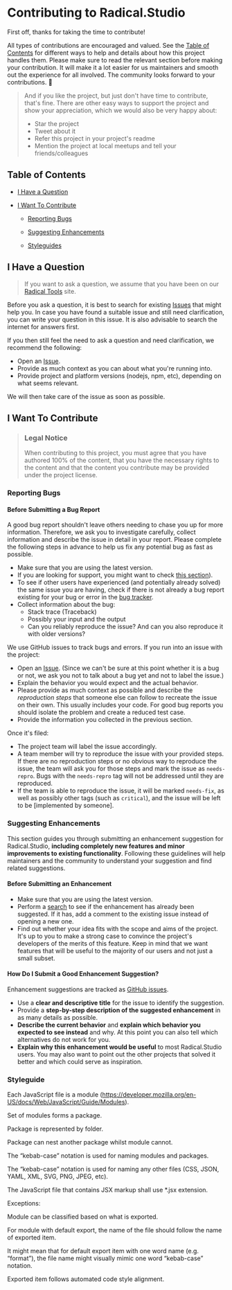 <!-- omit in toc -->

# Contributing to Radical.Studio

First off, thanks for taking the time to contribute!

All types of contributions are encouraged and valued. See the [Table of Contents](#table-of-contents) for different ways to help and details about how this project handles them. Please make sure to read the relevant section before making your contribution. It will make it a lot easier for us maintainers and smooth out the experience for all involved. The community looks forward to your contributions. 🎉

> And if you like the project, but just don't have time to contribute, that's fine. There are other easy ways to support the project and show your appreciation, which we would also be very happy about:
>
> - Star the project
> - Tweet about it
> - Refer this project in your project's readme
> - Mention the project at local meetups and tell your friends/colleagues

<!-- omit in toc -->

## Table of Contents

- [I Have a Question](#i-have-a-question)
- [I Want To Contribute](#i-want-to-contribute)

  - [Reporting Bugs](#reporting-bugs)
  - [Suggesting Enhancements](#suggesting-enhancements)
  - [Styleguides](#Styleguide)
      <!-- - [Your First Code Contribution](#your-first-code-contribution) -->
    <!-- - [Improving The Documentation](#improving-the-documentation) -->

    <!-- - [Commit Messages](#commit-messages) -->
    <!-- - [Join The Project Team](#join-the-project-team) -->

## I Have a Question

> If you want to ask a question, we assume that you have been on our [Radical Tools](https://www.radical.tools/) site.

Before you ask a question, it is best to search for existing [Issues](https://github.com/Radical-Tools/Radical.Studio/issues) that might help you. In case you have found a suitable issue and still need clarification, you can write your question in this issue. It is also advisable to search the internet for answers first.

If you then still feel the need to ask a question and need clarification, we recommend the following:

- Open an [Issue](https://github.com/Radical-Tools/Radical.Studio/issues/new).
- Provide as much context as you can about what you're running into.
- Provide project and platform versions (nodejs, npm, etc), depending on what seems relevant.

We will then take care of the issue as soon as possible.

## I Want To Contribute

> ### Legal Notice <!-- omit in toc -->
>
> When contributing to this project, you must agree that you have authored 100% of the content, that you have the necessary rights to the content and that the content you contribute may be provided under the project license.

### Reporting Bugs

<!-- omit in toc -->

#### Before Submitting a Bug Report

A good bug report shouldn't leave others needing to chase you up for more information. Therefore, we ask you to investigate carefully, collect information and describe the issue in detail in your report. Please complete the following steps in advance to help us fix any potential bug as fast as possible.

- Make sure that you are using the latest version.
- If you are looking for support, you might want to check [this section](#i-have-a-question)).
- To see if other users have experienced (and potentially already solved) the same issue you are having, check if there is not already a bug report existing for your bug or error in the [bug tracker](https://github.com/Radical-Tools/Radical.Studio/issues?q=is%3Aopen+is%3Aissue+label%3Abug).
- Collect information about the bug:
  - Stack trace (Traceback)
  - Possibly your input and the output
  - Can you reliably reproduce the issue? And can you also reproduce it with older versions?

We use GitHub issues to track bugs and errors. If you run into an issue with the project:

- Open an [Issue](https://github.com/Radical-Tools/Radical.Studio/issues/new). (Since we can't be sure at this point whether it is a bug or not, we ask you not to talk about a bug yet and not to label the issue.)
- Explain the behavior you would expect and the actual behavior.
- Please provide as much context as possible and describe the _reproduction steps_ that someone else can follow to recreate the issue on their own. This usually includes your code. For good bug reports you should isolate the problem and create a reduced test case.
- Provide the information you collected in the previous section.

Once it's filed:

- The project team will label the issue accordingly.
- A team member will try to reproduce the issue with your provided steps. If there are no reproduction steps or no obvious way to reproduce the issue, the team will ask you for those steps and mark the issue as `needs-repro`. Bugs with the `needs-repro` tag will not be addressed until they are reproduced.
- If the team is able to reproduce the issue, it will be marked `needs-fix`, as well as possibly other tags (such as `critical`), and the issue will be left to be [implemented by someone].

### Suggesting Enhancements

This section guides you through submitting an enhancement suggestion for Radical.Studio, **including completely new features and minor improvements to existing functionality**. Following these guidelines will help maintainers and the community to understand your suggestion and find related suggestions.

<!-- omit in toc -->

#### Before Submitting an Enhancement

- Make sure that you are using the latest version.
- Perform a [search](https://github.com/Radical-Tools/Radical.Studio/issues) to see if the enhancement has already been suggested. If it has, add a comment to the existing issue instead of opening a new one.
- Find out whether your idea fits with the scope and aims of the project. It's up to you to make a strong case to convince the project's developers of the merits of this feature. Keep in mind that we want features that will be useful to the majority of our users and not just a small subset.

<!-- omit in toc -->

#### How Do I Submit a Good Enhancement Suggestion?

Enhancement suggestions are tracked as [GitHub issues](https://github.com/Radical-Tools/Radical.Studio/issues).

- Use a **clear and descriptive title** for the issue to identify the suggestion.
- Provide a **step-by-step description of the suggested enhancement** in as many details as possible.
- **Describe the current behavior** and **explain which behavior you expected to see instead** and why. At this point you can also tell which alternatives do not work for you.
- **Explain why this enhancement would be useful** to most Radical.Studio users. You may also want to point out the other projects that solved it better and which could serve as inspiration.

### Styleguide

Each JavaScript file is a module (https://developer.mozilla.org/en-US/docs/Web/JavaScript/Guide/Modules).

Set of modules forms a package.

Package is represented by folder.

Package can nest another package whilst module cannot.

The “kebab-case” notation is used for naming modules and packages.

The “kebab-case” notation is used for naming any other files (CSS, JSON, YAML, XML, SVG, PNG, JPEG, etc).

The JavaScript file that contains JSX markup shall use \*.jsx extension.

Exceptions:

Module can be classified based on what is exported.

For module with default export, the name of the file should follow the name of exported item.

It might mean that for default export item with one word name (e.g. “format”), the file name might visually mimic one word “kebab-case” notation.

Exported item follows automated code style alignment.
